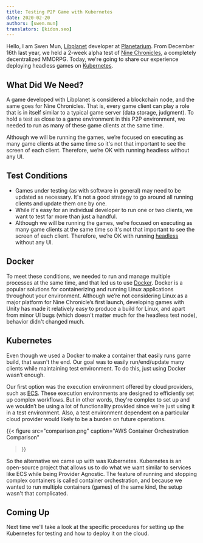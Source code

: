 ```yaml
---
title: Testing P2P Game with Kubernetes
date: 2020-02-20
authors: [swen.mun]
translators: [kidon.seo]
---
```


Hello, I am Swen Mun, [Libplanet] developer at [Planetarium]. From December 16th last year, we held a 2-week alpha test of [Nine Chronicles], a completely decentralized MMORPG. Today, we're going to share our experience deploying headless games on [Kubernetes].


[Planetarium]: https://planetariumhq.com
[Nine Chronicles]: https://nine-chronicles.com
[Libplanet]: https://libplanet.io
[Kubernetes]: https://kubernetes.io/


What Did We Need?
-----------------

A game developed with Libplanet is considered a blockchain node, and the same goes for Nine Chronicles. That is, every game client can play a role that is in itself similar to a typical game server (data storage, judgment). To hold a test as close to a game environment in this P2P environment, we needed to run as many of these game clients at the same time.

Although we will be running the games, we’re focused on executing as many game clients at the same time so it's not that important to see the screen of each client. Therefore, we’re OK with running headless without any UI.

Test Conditions 
----------------

- Games under testing (as with software in general) may need to be updated as necessary. It's not a good strategy to go around all running clients and update them one by one.
- While it's easy for an individual developer to run one or two clients, we want to test far more than just a handful.
- Although we will be running the games, we’re focused on executing as many game clients at the same time so it's not that important to see the screen of each client. Therefore, we’re OK with running [headless] without any UI.


[headless]: https://en.wikipedia.org/wiki/Headless_software


Docker
-----------

To meet these conditions, we needed to run and manage multiple processes at the same time, and that led us to use [Docker]. Docker is a popular solutions for containerizing and running Linux applications throughout your environment. Although we’re not considering Linux as a major platform for Nine Chronicle’s first launch, developing games with Unity has made it relatively easy to produce a build for Linux, and apart from minor UI bugs (which doesn't matter much for the headless test node), behavior didn't changed much.


[Docker]: https://docker.com


Kubernetes
--------------------

Even though we used a Docker to make a container that easily runs game build, that wasn't the end. Our goal was to easily run/end/update many clients while maintaining test environment. To do this, just using Docker wasn’t enough.

Our first option was the execution environment offered by cloud providers, such as <abbr title="Elastic Container Service">[ECS]</abbr>. These execution environments are designed to efficiently set up complex workflows. But in other words, they're complex to set up and we wouldn’t be using a lot of functionality provided since we’re just using it in a test environment. Also, a test environment dependent on a particular cloud provider would likely to be a burden on future operations.

{{<
figure
  src="comparison.png"
  caption="AWS Container Orchestration Comparison"
>}}

So the alternative we came up with was Kubernetes. Kubernetes is an open-source project that allows us to do what we want similar to services like ECS while being Provider Agnostic. The feature of running and stopping complex containers is called container orchestration, and because we wanted to run multiple containers (games) of the same kind, the setup wasn't that complicated.

[ECS]: https://aws.amazon.com/ecs/?nc1=h_ls


Coming Up
----------

Next time we'll take a look at the specific procedures for setting up the Kubernetes for testing and how to deploy it on the cloud.
